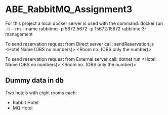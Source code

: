 # ABE_RabbitMQ_Assignment3

For this project a local docker server is used with the command:
    docker run -it --rm --name rabbitmq -p 5672:5672 -p 15672:15672 rabbitmq:3-management

To send reservation request from Direct server call:
    sendReservation.js <Hotel Name (OBS no numbers)> <Room no. (OBS only the number)>

To send reservation request from External server call:
    dotnet run <Hotel Name (OBS no numbers)> <Room no. (OBS only the number)>


## Dummy data in db
Two hotels with eight rooms each:
- Rabbit Hotel
- MQ Hotel

